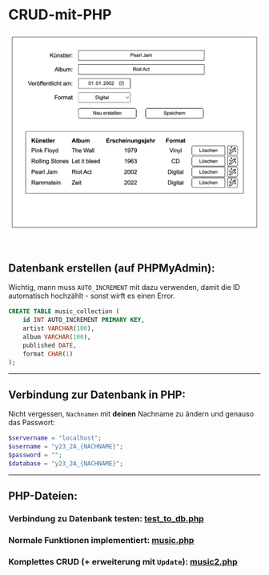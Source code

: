 # CRUD-mit-PHP

![Screenshot von der Seite](./assets/WMC-CRUD.png)

<br>

## Datenbank erstellen (auf PHPMyAdmin):

Wichtig, mann muss `AUTO_INCREMENT` mit dazu verwenden, damit die ID automatisch hochzählt - sonst wirft es einen Error.

```sql
CREATE TABLE music_collection (
    id INT AUTO_INCREMENT PRIMARY KEY,
    artist VARCHAR(100),
    album VARCHAR(100),
    published DATE,
    format CHAR(1)
);
```

---

## Verbindung zur Datenbank in PHP:

Nicht vergessen, `Nachnamen` mit **deinen** Nachname zu ändern und genauso das Passwort:

```php
$servername = "localhost";
$username = "y23_2A_{NACHNAME}";
$password = "";
$database = "y23_2A_{NACHNAME}";
```

---

## PHP-Dateien:

### Verbindung zu Datenbank testen: [test_to_db.php](./test_to_db.php)

### Normale Funktionen implementiert: [music.php](./music.php)

### Komplettes CRUD (+ erweiterung mit `Update`): [music2.php](./music2.php)
